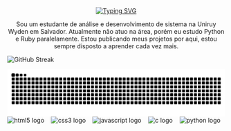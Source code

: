 <div align="center">
  <a href="https://git.io/typing-svg">
    <img src="https://readme-typing-svg.demolab.com?font=Fira+Code&weight=500&size=22&pause=1000&color=6A5ACD&center=true&vCenter=true&random=false&width=524&lines=%E2%8A%B9+Welcome+to+my+profile!+%CB%99%E1%B5%95%CB%99+%E2%8A%B9+" alt="Typing SVG">
  </a>
</div>


<p align="center"> Sou um estudante de análise e desenvolvimento de sistema na Uniruy Wyden em Salvador. Atualmente não atuo na área, porém eu estudo Python e Ruby paralelamente.
  Estou publicando meus projetos por aqui, estou sempre disposto a aprender cada vez mais.
</p>


![GitHub Streak](https://streak-stats.demolab.com?user=ry4nRobert&theme=blueberry&hide_border=true&locale=pt_BR&card_height=100)


<picture align="center">
  <source media="(prefers-color-scheme: dark)" srcset="https://raw.githubusercontent.com/ry4nRobert/ry4nRobert/output/github-contribution-grid-snake-dark.svg">
  <source media="(prefers-color-scheme: light)" srcset="https://raw.githubusercontent.com/ry4nRobert/ry4nRobert/output/github-contribution-grid-snake-dark.svg">
  <img align="center" alt="github contribution grid snake animation" src="https://raw.githubusercontent.com/ry4nRobert/ry4nRobert/output/github-contribution-grid-snake.svg">
</picture>

<div align="left">
<img src="https://cdn.jsdelivr.net/gh/devicons/devicon/icons/html5/html5-original.svg" height="25" alt="html5 logo"  />
<img width="8" />
<img src="https://cdn.jsdelivr.net/gh/devicons/devicon/icons/css3/css3-original.svg" height="25" alt="css3 logo"  />
<img width="8" />
<img src="https://cdn.jsdelivr.net/gh/devicons/devicon/icons/javascript/javascript-plain.svg" height="25" alt="javascript logo"  />
<img width="8" />
<img src="https://cdn.jsdelivr.net/gh/devicons/devicon/icons/c/c-original.svg" height="25" alt="c logo"  />
<img width="8" />
<img src="https://cdn.jsdelivr.net/gh/devicons/devicon@latest/icons/python/python-original-wordmark.svg" height="25" alt="python logo" />
<img widht="8" />

